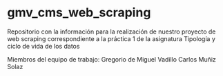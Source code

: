 # gmv_cms_web_scraping
Repositorio con la información para la realización de nuestro proyecto de web scraping correspondiente a la práctica 1 de la asignatura Tipología y ciclo de vida de los datos

Miembros del equipo de trabajo:
Gregorio de Miguel Vadillo
Carlos Muñiz Solaz

